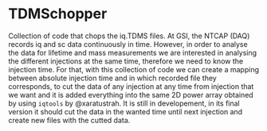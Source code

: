 # TDMSchopper
Collection of code that chops the iq.TDMS files.
At GSI, the NTCAP (DAQ) records iq and sc data continuously in time. However, in order to analyse the data for lifetime and mass measurements we are interested in analysing the different injections at the same time, therefore we need to know the injection time. For that, with this collection of code we can create a mapping between absolute injection time and in which recorded file they corresponds, to cut the data of any injection at any time from injection that we want and it is added everything into the same 2D power array obtained by using `iqtools` by @xaratustrah.
It is still in developement, in its final version it should cut the data in the wanted time until next injection and create new files with the cutted data.
